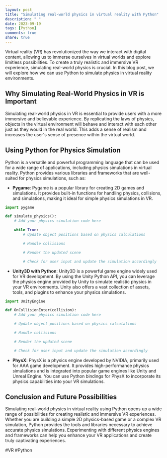 ```yaml
---
layout: post
title: "Simulating real-world physics in virtual reality with Python"
description: " "
date: 2023-09-19
tags: [Python]
comments: true
share: true
---
```


Virtual reality (VR) has revolutionized the way we interact with digital content, allowing us to immerse ourselves in virtual worlds and explore limitless possibilities. To create a truly realistic and immersive VR experience, simulating real-world physics is crucial. In this blog post, we will explore how we can use Python to simulate physics in virtual reality environments.

## Why Simulating Real-World Physics in VR is Important

Simulating real-world physics in VR is essential to provide users with a more immersive and believable experience. By replicating the laws of physics, objects in the virtual environment will behave and interact with each other just as they would in the real world. This adds a sense of realism and increases the user's sense of presence within the virtual world.

## Using Python for Physics Simulation

Python is a versatile and powerful programming language that can be used for a wide range of applications, including physics simulations in virtual reality. Python provides various libraries and frameworks that are well-suited for physics simulations, such as:

- **Pygame**: Pygame is a popular library for creating 2D games and simulations. It provides built-in functions for handling physics, collisions, and simulations, making it ideal for simple physics simulations in VR.

```python
import pygame

def simulate_physics():
    # Add your physics simulation code here

    while True:
        # Update object positions based on physics calculations

        # Handle collisions

        # Render the updated scene

        # Check for user input and update the simulation accordingly
```

- **Unity3D with Python**: Unity3D is a powerful game engine widely used for VR development. By using the Unity Python API, you can leverage the physics engine provided by Unity to simulate realistic physics in your VR environments. Unity also offers a vast collection of assets, tools, and plugins to enhance your physics simulations.

```python
import UnityEngine

def OnCollisionEnter(collision):
    # Add your physics simulation code here

    # Update object positions based on physics calculations

    # Handle collisions

    # Render the updated scene

    # Check for user input and update the simulation accordingly
```

- **PhysX**: PhysX is a physics engine developed by NVIDIA, primarily used for AAA game development. It provides high-performance physics simulations and is integrated into popular game engines like Unity and Unreal Engine. You can use Python bindings for PhysX to incorporate its physics capabilities into your VR simulations.

## Conclusion and Future Possibilities

Simulating real-world physics in virtual reality using Python opens up a wide range of possibilities for creating realistic and immersive VR experiences. Whether you are building a simple 2D physics-based game or a complex VR simulation, Python provides the tools and libraries necessary to achieve accurate physics simulations. Experimenting with different physics engines and frameworks can help you enhance your VR applications and create truly captivating experiences.

#VR #Python